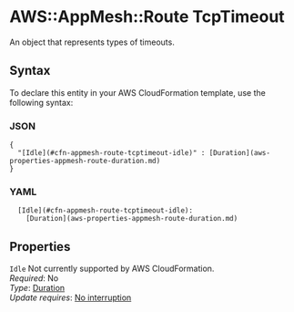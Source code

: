 # AWS::AppMesh::Route TcpTimeout<a name="aws-properties-appmesh-route-tcptimeout"></a>

An object that represents types of timeouts\. 

## Syntax<a name="aws-properties-appmesh-route-tcptimeout-syntax"></a>

To declare this entity in your AWS CloudFormation template, use the following syntax:

### JSON<a name="aws-properties-appmesh-route-tcptimeout-syntax.json"></a>

```
{
  "[Idle](#cfn-appmesh-route-tcptimeout-idle)" : [Duration](aws-properties-appmesh-route-duration.md)
}
```

### YAML<a name="aws-properties-appmesh-route-tcptimeout-syntax.yaml"></a>

```
  [Idle](#cfn-appmesh-route-tcptimeout-idle): 
    [Duration](aws-properties-appmesh-route-duration.md)
```

## Properties<a name="aws-properties-appmesh-route-tcptimeout-properties"></a>

`Idle`  <a name="cfn-appmesh-route-tcptimeout-idle"></a>
Not currently supported by AWS CloudFormation\.  
*Required*: No  
*Type*: [Duration](aws-properties-appmesh-route-duration.md)  
*Update requires*: [No interruption](https://docs.aws.amazon.com/AWSCloudFormation/latest/UserGuide/using-cfn-updating-stacks-update-behaviors.html#update-no-interrupt)